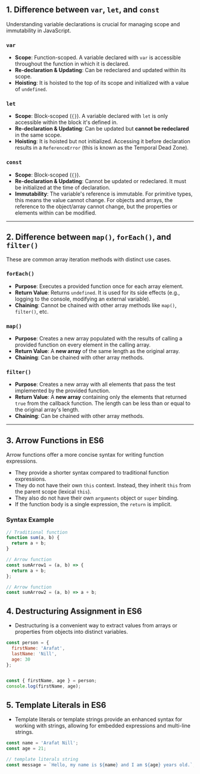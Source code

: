 

## 1. Difference between `var`, `let`, and `const`

Understanding variable declarations is crucial for managing scope and immutability in JavaScript.

### `var`

- **Scope**: Function-scoped. A variable declared with `var` is accessible throughout the function in which it is declared.
- **Re-declaration & Updating**: Can be redeclared and updated within its scope.
- **Hoisting**: It is hoisted to the top of its scope and initialized with a value of `undefined`.

### `let`

- **Scope**: Block-scoped (`{}`). A variable declared with `let` is only accessible within the block it's defined in.
- **Re-declaration & Updating**: Can be updated but **cannot be redeclared** in the same scope.
- **Hoisting**: It is hoisted but not initialized. Accessing it before declaration results in a `ReferenceError` (this is known as the Temporal Dead Zone).

### `const`

- **Scope**: Block-scoped (`{}`).
- **Re-declaration & Updating**: Cannot be updated or redeclared. It must be initialized at the time of declaration.
- **Immutability**: The variable's reference is immutable. For primitive types, this means the value cannot change. For objects and arrays, the reference to the object/array cannot change, but the properties or elements within can be modified.

---

## 2. Difference between `map()`, `forEach()`, and `filter()`

These are common array iteration methods with distinct use cases.

### `forEach()`

- **Purpose**: Executes a provided function once for each array element.
- **Return Value**: Returns `undefined`. It is used for its side effects (e.g., logging to the console, modifying an external variable).
- **Chaining**: Cannot be chained with other array methods like `map()`, `filter()`, etc.

### `map()`

- **Purpose**: Creates a new array populated with the results of calling a provided function on every element in the calling array.
- **Return Value**: A **new array** of the same length as the original array.
- **Chaining**: Can be chained with other array methods.

### `filter()`

- **Purpose**: Creates a new array with all elements that pass the test implemented by the provided function.
- **Return Value**: A **new array** containing only the elements that returned `true` from the callback function. The length can be less than or equal to the original array's length.
- **Chaining**: Can be chained with other array methods.

---

## 3. Arrow Functions in ES6

Arrow functions offer a more concise syntax for writing function expressions.

- They provide a shorter syntax compared to traditional function expressions.
- They do not have their own `this` context. Instead, they inherit `this` from the parent scope (lexical `this`).
- They also do not have their own `arguments` object or `super` binding.
- If the function body is a single expression, the `return` is implicit.

### Syntax Example

```javascript
// Traditional function
function sum(a, b) {
  return a + b;
}

// Arrow function
const sumArrow1 = (a, b) => {
  return a + b;
};

// Arrow function
const sumArrow2 = (a, b) => a + b;
```

## 4. Destructuring Assignment in ES6

- Destructuring is a convenient way to extract values from arrays or properties from objects into distinct variables.

```javascript
const person = {
  firstName: 'Arafat',
  lastName: 'Nill',
  age: 30
};


const { firstName, age } = person;
console.log(firstName, age);
```

## 5. Template Literals in ES6

- Template literals or template strings provide an enhanced syntax for working with strings, allowing for embedded expressions and multi-line strings.

```javascript
const name = 'Arafat Nill';
const age = 21;

// template literals string
const message = `Hello, my name is ${name} and I am ${age} years old.`;
```
